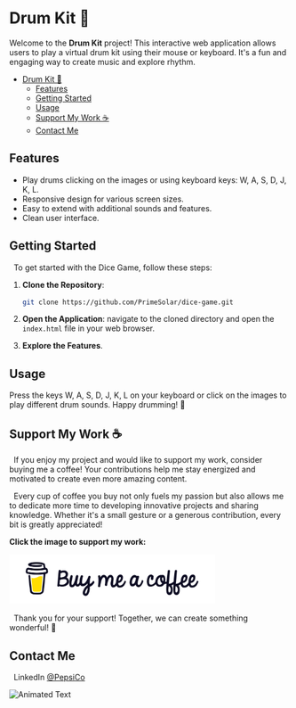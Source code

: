 # Drum Kit 🥁

Welcome to the **Drum Kit** project! This interactive web application allows users to play a virtual drum kit using their mouse or keyboard. It's a fun and engaging way to create music and explore rhythm.

- [Drum Kit 🥁](#drum-kit-)
  - [Features](#features)
  - [Getting Started](#getting-started)
  - [Usage](#usage)
  - [Support My Work ☕](#support-my-work-)
  - [Contact Me](#contact-me)

## Features

- Play drums clicking on the images or using keyboard keys: W, A, S, D, J, K, L.
- Responsive design for various screen sizes.
- Easy to extend with additional sounds and features.
- Clean user interface.

## Getting Started

&nbsp;&nbsp;To get started with the Dice Game, follow these steps:

1. **Clone the Repository**:

   ```bash
   git clone https://github.com/PrimeSolar/dice-game.git
   ```

2. **Open the Application**: navigate to the cloned directory and open the `index.html` file in your web browser.

3. **Explore the Features**.

## Usage

Press the keys W, A, S, D, J, K, L on your keyboard or click on the images to play different drum sounds. Happy drumming! 🥁

## Support My Work ☕

&nbsp;&nbsp;If you enjoy my project and would like to support my work, consider buying me a coffee! Your contributions help me stay energized and motivated to create even more amazing content.

&nbsp;&nbsp;Every cup of coffee you buy not only fuels my passion but also allows me to dedicate more time to developing innovative projects and sharing knowledge. Whether it's a small gesture or a generous contribution, every bit is greatly appreciated!

**Click the image to support my work:**

<a href="https://coff.ee/cocacola">
  <img src="assets/images/coffee.jpg" width="370" height="auto" alt="Buy Me a Coffee"/>
</a>

&nbsp;&nbsp;Thank you for your support! Together, we can create something wonderful! 💖

<a name="contact-me"></a>

## Contact Me

&nbsp;&nbsp;LinkedIn [@PepsiCo](https://www.linkedin.com/in/PepsiCo/)

![Animated Text](https://readme-typing-svg.demolab.com/?lines=Web+Developer;Internet+Sommelier;Passionate+Athlete;Caring+Environmentalist;Human)
